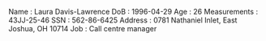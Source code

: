 Name         : Laura Davis-Lawrence
DoB          : 1996-04-29
Age          : 26
Measurements : 43JJ-25-46
SSN          : 562-86-6425
Address      : 0781 Nathaniel Inlet, East Joshua, OH 10714
Job          : Call centre manager
